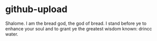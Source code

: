 # github-upload
Shalome. I am the bread god, the god of bread. I stand before ye to enhance your soul and to grant ye
the greatest wisdom known: drincc water.
